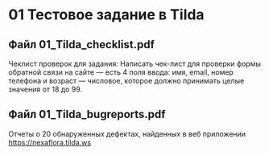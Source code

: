 # 01 Тестовое задание в Tilda
## Файл 01_Tilda_checklist.pdf 
Чеклист проверок для задания:
Написать чек-лист для проверки формы обратной связи на сайте — есть 4 поля ввода: имя, email, номер телефона и возраст — числовое, которое должно принимать целые значения от 18 до 99.
## Файл 01_Tilda_bugreports.pdf 
Отчеты о 20 обнаруженных дефектах, найденных в веб приложении https://nexaflora.tilda.ws
